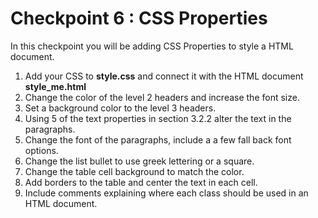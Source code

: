# Checkpoint 6 : CSS Properties

In this checkpoint you will be adding CSS Properties to style a HTML document.

1. Add your CSS to **style.css** and connect it with the HTML document **style_me.html**
1. Change the color of the level 2 headers and increase the font size.
1. Set a background color to the level 3 headers.
1. Using 5 of the text properties in section 3.2.2 alter the text in the paragraphs.
1. Change the font of the paragraphs, include a a few fall back font options.
1. Change the list bullet to use greek lettering or a square.
1. Change the table cell background to match the color.
1. Add borders to the table and center the text in each cell.
1. Include comments explaining where each class should be used in an HTML document.
